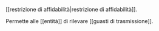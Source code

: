 [[restrizione di affidabilità|restrizione di affidabilità]].

Permette alle [[entità]] di rilevare [[guasti di trasmissione]].